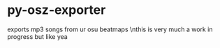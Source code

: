 # py-osz-exporter
 exports mp3 songs from ur osu beatmaps
\nthis is very much a work in progress but like yea
